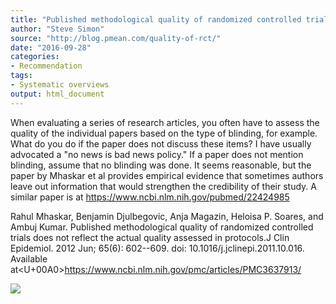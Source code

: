 ```yaml
---
title: "Published methodological quality of randomized controlled trials does not reflect the actual quality assessed in protocols"
author: "Steve Simon"
source: "http://blog.pmean.com/quality-of-rct/"
date: "2016-09-28"
categories:
- Recommendation
tags:
- Systematic overviews
output: html_document
---
```


When evaluating a series of research articles, you often have to assess
the quality of the individual papers based on the type of blinding, for
example. What do you do if the paper does not discuss these items? I
have usually advocated a "no news is bad news policy." If a paper does
not mention blinding, assume that no blinding was done. It seems
reasonable, but the paper by Mhaskar et al provides empirical evidence
that sometimes authors leave out information that would strengthen the
credibility of their study. A similar paper is at
<https://www.ncbi.nlm.nih.gov/pubmed/22424985>

<!---More--->

Rahul Mhaskar, Benjamin Djulbegovic, Anja Magazin, Heloisa P. Soares,
and Ambuj Kumar. Published methodological quality of randomized
controlled trials does not reflect the actual quality assessed in
protocols.J Clin Epidemiol. 2012 Jun; 65(6): 602--609. doi:
10.1016/j.jclinepi.2011.10.016. Available
at<U+00A0><https://www.ncbi.nlm.nih.gov/pmc/articles/PMC3637913/>

![](http://www.pmean.com/new-images/16/quality-of-rct01.png)




